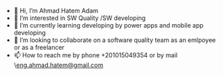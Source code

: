 - 👋 Hi, I’m Ahmad Hatem Adam
- 👀 I’m interested in SW Quality /SW developing 
- 🌱 I’m currently learning developing by power apps and mobile app developing 
- 💞️ I’m looking to collaborate on a software quality team as an emlpoyee or as a freelancer
- 📫 How to reach me by phone +201015049354 or by mail \eng.ahmad.hatem@gmail.com

<!---
AhmadHatemAdam/AhmadHatemAdam is a ✨ special ✨ repository because its `README.md` (this file) appears on your GitHub profile.
You can click the Preview link to take a look at your changes.
--->
